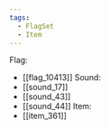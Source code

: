 ```yaml
---
tags:
  - FlagSet
  - Item
---
```

Flag:
- [[flag_10413]]
Sound:
- [[sound_17]]
- [[sound_43]]
- [[sound_44]]
Item:
- [[item_361]]
